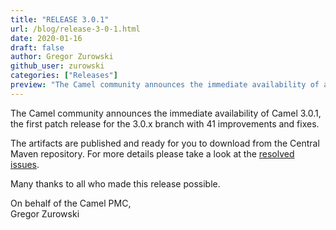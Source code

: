 ```yaml
---
title: "RELEASE 3.0.1"
url: /blog/release-3-0-1.html
date: 2020-01-16
draft: false
author: Gregor Zurowski
github_user: zurowski
categories: ["Releases"]
preview: "The Camel community announces the immediate availability of a new release Camel 3.0.1"
---
```



The Camel community announces the immediate availability of Camel 3.0.1, the first patch release for the 3.0.x branch with 41 improvements and fixes.

The artifacts are published and ready for you to download from the Central Maven repository. For more details please take a look at the  [resolved issues](/releases/release-3.0.1/#resolved).

Many thanks to all who made this release possible.

On behalf of the Camel PMC,  
Gregor Zurowski
